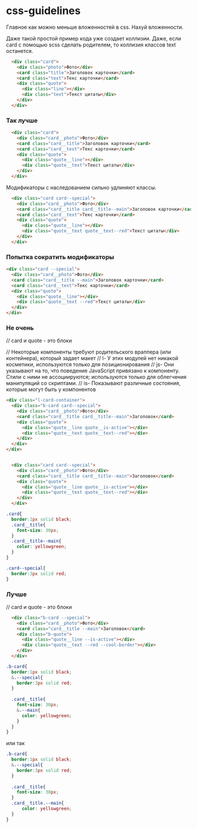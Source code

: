 # css-guidelines


Главное как можно меньше вложенностей в css. Нахуй вложенности.

Даже такой простой пример кода уже создает коллизии. Даже, если card с помощью scss сделать родителем, то коллизия классов text останется. 
```html
  <div class="card">
    <div class="photo">Фото</div>
    <card class="title">Заголовок карточки</card>
    <card class="text">Текс карточки</card>
    <div class="quote">
      <div class="line"></div>
      <div class="text">Текст цитаты</div>
    </div>
  </div>
```
### Так лучше
```html
  <div class="card">
    <div class="card__photo">Фото</div>
    <card class="card__title">Заголовок карточки</card>
    <card class="card__text">Текс карточки</card>
    <div class="quote">
      <div class="quote__line"></div>
      <div class="quote__text">Текст цитаты</div>
    </div>
  </div>
```

Модификаторы с наследованием сильно удлиняют классы.
```html
  <div class="card card--special">
    <div class="card__photo">Фото</div>
    <card class="card__title card__title--main">Заголовок карточки</card>
    <card class="card__text">Текс карточки</card>
    <div class="quote">
      <div class="quote__line"></div>
      <div class="quote__text quote__text--red">Текст цитаты</div>
    </div>
  </div>
  ```
  ### Попытка сократить модификаторы
  ```html
  <div class="card --special">
    <div class="card__photo">Фото</div>
    <card class="card__title --main">Заголовок карточки</card>
    <card class="card__text">Текс карточки</card>
    <div class="quote">
      <div class="quote__line"></div>
      <div class="quote__text --red">Текст цитаты</div>
    </div>
  </div>
  ```
  

























### Не очень

// card и quote - это блоки

// Некоторые компоненты требуют родительского враппера (или контейнера), который задает макет
// l- У этих модулей нет никакой косметики, используются только для позиционирования
// js- Они указывают на то, что поведение JavaScript привязано к компоненту. Стили с ними не ассоциируются; используются только для облегчения манипуляций со скриптами.
// is- Показывают различные состояния, которые могут быть у компонентов

```html
<div class="l-card-container">
  <div class="b-card card--special">
    <div class="card__photo">Фото</div>
    <card class="card__title card__title--main">Заголовок</card>
    <div class="quote">
      <div class="quote__line quote__is-active"></div>
      <div class="quote__text quote__text--red"></div>
    </div>
  </div>
</div>
```



```html

  <div class="card card--special">
    <div class="card__photo">Фото</div>
    <card class="card__title card__title--main">Заголовок</card>
    <div class="quote">
      <div class="quote__line quote__is-active"></div>
      <div class="quote__text quote__text--red"></div>
    </div>
  </div>
```

```scss
.card{
  border:1px solid black;
  .card__title{
    font-size: 30px;
  }
  .card__title--main{
    color: yellowgreen;
  }
}

.card--special{
  border:3px solid red;
}
```



### Лучше

// card и quote - это блоки
```html
  <div class="b-card --special">
    <div class="card__photo">Фото</div>
    <card class="card__title --main">Заголовок</card>
    <div class="b-quote">
      <div class="quote__line --is-active"></div>
      <div class="quote__text --red --cool-border"></div>
    </div>
  </div>
```

```scss
.b-card{
  border:1px solid black;
  &.--special{
    border:3px solid red;
  }
  
  .card__title{
    font-size: 30px;
    &.--main{
      color: yellowgreen;
    }
  }
}
```
или так
```scss
.b-card{
  border:1px solid black;
  &.--special{
    border:3px solid red;
  }
  
  .card__title{
    font-size: 30px;
  }
  .card__title.--main{
      color: yellowgreen;
  }
}
```

